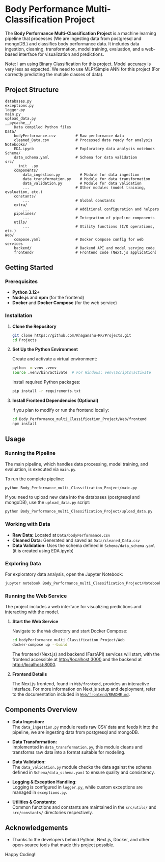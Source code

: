 # Body Performance Multi-Classification Project

The **Body Performance Multi-Classification Project** is a machine learning pipeline that processes (We are ingesting data from postgresql and mongoDB.) and classifies body performance data. It includes data ingestion, cleaning, transformation, model training, evaluation, and a web-based interface for visualization and predictions.

Note: I am using Binary Classification for this project. Model accuracy is very less as expected. We need to use MLP/Simple ANN for this project (For correctly predicting the mutiple classes of data).

## Project Structure

```
databases.py
exceptions.py
logger.py
main.py
upload_data.py
__pycache__/
    Data compiled Python files
Data/
    bodyPerformance.csv         # Raw performance data
    cleaned_Data.csv            # Processed data ready for analysis
Notebooks/
    EDA.ipynb                   # Exploratory data analysis notebook
Schema/
    data_schema.yaml            # Schema for data validation
src/
    __init__.py
    components/
        data_ingestion.py         # Module for data ingestion
        data_transformation.py    # Module for data transformation
        data_validation.py        # Module for data validation
        ...                     # Other modules (model training, evaluation, etc.)
    constants/
        ...                     # Global constants
    extra/
        ...                     # Additional configuration and helpers
    pipelines/
        ...                     # Integration of pipeline components
    utils/
        ...                     # Utility functions (I/O operations, etc.)
Web/
    compose.yaml                # Docker Compose config for web services
    backend/                    # Backend API and model serving code
    frontend/                   # Frontend code (Next.js application)
```

## Getting Started

### Prerequisites

- **Python 3.12+**
- **Node.js** and **npm** (for the frontend)
- **Docker** and **Docker Compose** (for the web service)

### Installation

1. **Clone the Repository**

   ```sh
   git clone https://github.com/Khaganshu-RK/Projects.git
   cd Projects
   ```

2. **Set Up the Python Environment**

   Create and activate a virtual environment:

   ```sh
   python -m venv .venv
   source .venv/bin/activate  # For Windows: venv\Scripts\activate
   ```

   Install required Python packages:

   ```sh
   pip install -r requirements.txt
   ```

3. **Install Frontend Dependencies (Optional)**

   If you plan to modify or run the frontend locally:

   ```sh
   cd Body_Performance_multi_Classification_Project/Web/frontend
   npm install
   ```

## Usage

### Running the Pipeline

The main pipeline, which handles data processing, model training, and evaluation, is executed via `main.py`.

To run the complete pipeline:

```sh
python Body_Performance_multi_Classification_Project/main.py
```

If you need to upload new data into the databases (postgresql and mongoDB), use the `upload_data.py` script:

```sh
python Body_Performance_multi_Classification_Project/upload_data.py
```

### Working with Data

- **Raw Data:** Located at `Data/bodyPerformance.csv`
- **Cleaned Data:** Generated and saved as `Data/cleaned_Data.csv`
- **Data Validation:** Uses the schema defined in `Schema/data_schema.yaml` (it is created using EDA.ipynb)

### Exploring Data

For exploratory data analysis, open the Jupyter Notebook:

```sh
jupyter notebook Body_Performance_multi_Classification_Project/Notebooks/EDA.ipynb
```

### Running the Web Service

The project includes a web interface for visualizing predictions and interacting with the model.

1. **Start the Web Service**

   Navigate to the `Web` directory and start Docker Compose:

   ```sh
   cd bodyPerformance_multi_Classification_Project/Web
   docker-compose up --build
   ```

   The frontend (Next.js) and backend (FastAPI) services will start, with the frontend accessible at [http://localhost:3000](http://localhost:3000) and the backend at [http://localhost:8000](http://localhost:8000).

2. **Frontend Details**

   The Next.js frontend, found in `Web/frontend`, provides an interactive interface. For more information on Next.js setup and deployment, refer to the documentation included in [`Web/frontend/README.md`](./Web/frontend/README.md).

## Components Overview

- **Data Ingestion:**  
  The `data_ingestion.py` module reads raw CSV data and feeds it into the pipeline, we are ingesting data from postgresql and mongoDB.

- **Data Transformation:**  
  Implemented in `data_transformation.py`, this module cleans and transforms raw data into a format suitable for modeling.

- **Data Validation:**  
  The `data_validation.py` module checks the data against the schema defined in `Schema/data_schema.yaml` to ensure quality and consistency.

- **Logging & Exception Handling:**  
  Logging is configured in `logger.py`, while custom exceptions are managed in `exceptions.py`.

- **Utilities & Constants:**  
  Common functions and constants are maintained in the `src/utils/` and `src/constants/` directories respectively.

## Acknowledgements

- Thanks to the developers behind Python, Next.js, Docker, and other open-source tools that made this project possible.

Happy Coding!
